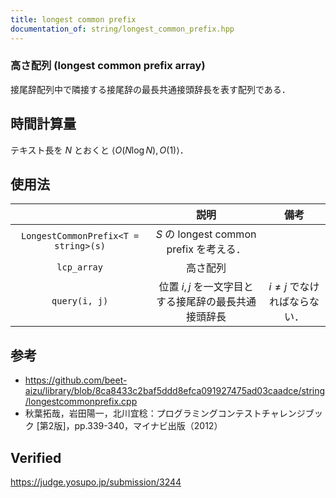 ```yaml
---
title: longest common prefix
documentation_of: string/longest_common_prefix.hpp
---
```



### 高さ配列 (longest common prefix array)

接尾辞配列中で隣接する接尾辞の最長共通接頭辞長を表す配列である．


## 時間計算量

テキスト長を $N$ とおくと $\langle O(N\log{N}), O(1) \rangle$．


## 使用法

||説明|備考|
|:--:|:--:|:--:|
|`LongestCommonPrefix<T = string>(s)`|$S$ の longest common prefix を考える．||
|`lcp_array`|高さ配列||
|`query(i, j)`|位置 $i, j$ を一文字目とする接尾辞の最長共通接頭辞長|$i \neq j$ でなければならない．|


## 参考

- https://github.com/beet-aizu/library/blob/8ca8433c2baf5ddd8efca091927475ad03caadce/string/longestcommonprefix.cpp
- 秋葉拓哉，岩田陽一，北川宜稔：プログラミングコンテストチャレンジブック \[第2版\]，pp.339-340，マイナビ出版（2012）


## Verified

https://judge.yosupo.jp/submission/3244
